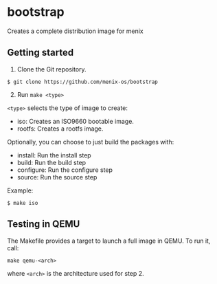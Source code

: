 # bootstrap
Creates a complete distribution image for menix

## Getting started
1. Clone the Git repository.
```
$ git clone https://github.com/menix-os/bootstrap
```

2. Run `make <type>`

`<type>` selects the type of image to create:
- iso:		Creates an ISO9660 bootable image.
- rootfs:	Creates a rootfs image.

Optionally, you can choose to just build the packages with:
- install:	Run the install step
- build:	Run the build step
- configure:	Run the configure step
- source:	Run the source step

Example:
```
$ make iso
```

## Testing in QEMU
The Makefile provides a target to launch a full image in QEMU.
To run it, call:
```
make qemu-<arch>
```
where `<arch>` is the architecture used for step 2.
